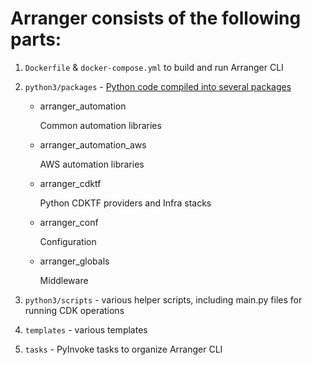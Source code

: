 # Arranger consists of the following parts:

1. `Dockerfile` & `docker-compose.yml` to build and run Arranger CLI

2. `python3/packages` - [Python code compiled into several packages](../../python3/packages/README.md)

    * arranger_automation

      Common automation libraries

    * arranger_automation_aws

      AWS automation libraries

    * arranger_cdktf

      Python CDKTF providers and Infra stacks

    * arranger_conf

      Configuration

    * arranger_globals

      Middleware


4. `python3/scripts` - various helper scripts, including main.py files for running CDK operations

5. `templates` - various templates

6. `tasks` - PyInvoke tasks to organize Arranger CLI